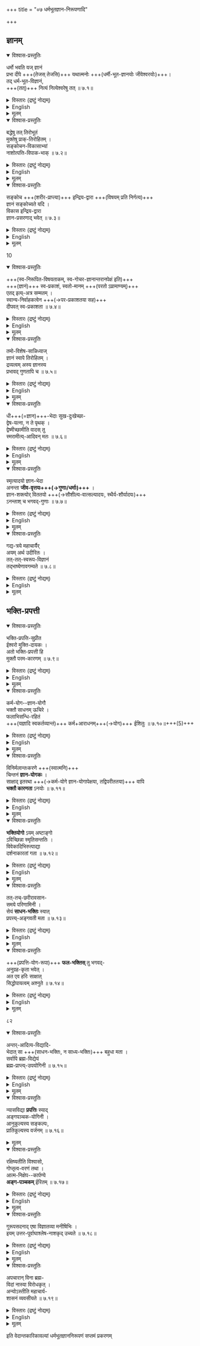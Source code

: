 +++
title = "०७ धर्मभूतज्ञान-निरूपणादि"

+++

## ज्ञानम्
<details open><summary>विश्वास-प्रस्तुतिः</summary>

धर्मो भवति यज् ज्ञानं  
 प्रभा दीपे +++(तेजस् तेजसि)+++ यथात्मनोः +++(धर्मी-भूत-ज्ञानयोः जीवेश्वरयोः)+++।  
तद् धर्म-भूत-विज्ञानं,  
+++(तत्)+++ नित्यं नित्येश्वरेषु तत् ॥ ७.१॥
</details>

<details><summary>विस्तारः (द्रष्टुं नोद्यम्)</summary>

अथ धर्मभूतज्ञानं निरूपयितुम् उपक्रमते - धर्म इति ।  
यथा प्रभा दीपधर्मतया भाति,  
तथा ज्ञानम् अप्य् आत्म-धर्मतया भातीत्य् अर्थः ।  
ज्ञान-स्वरूपस्यात्मनो व्यवच्छेदाय **धर्म** इति विशेषणम् ।  
धर्मी-भवतीति पाठे धर्मो भवतीत्यर्थे,  
“कृभ्वस्तियोगे संपद्यकर्तरि च्विः " इति च्विप्रत्ययः ।  
अभूततद्भावश्चात्र यथावदनवस्थि- तोऽपि शब्दसाधुत्वसंपत्तये यथाकथंचिन्निर्वाह्यः ।  

अत्रायमाशयः -- ज्ञानं द्विविधं धर्मिभूतं धर्मभूतं चेति ।  
तत्राद्यं जीवा ईश्वरश्च ।  
अन्त्यं तेषां गुण-भूतं मति-बुद्ध्य्-अनुभूत्य्-आदि-पद-वाच्यम् ।  
अवभासत्वम् उभयानुगतं +++(नाना-)+++प्रवृत्ति-निमित्तम् ।+++(5)+++  
अर्थ-प्रकाशत्वं तु धर्म-भूत-ज्ञानस्य +++(एव)+++ ।  
ज्ञान-स्वरूपस्यात्मनो ज्ञानम् एव कथं गुणो भवितुम् अर्हतीति विषये  
**दीप-प्रभा**-दृष्टान्तेन समाधानम् उक्तं भवति ।  
यथा तेजो-रूपाया एव दीप-ज्वालायास् तेजो-रूपा प्रभा गुणो भवति तथेति । 

ननु ज्ञानं नामाद्रव्यं द्रव्याश्रितो गुण इति प्रसिद्धिः ।  
तथा सति  
कथम् आत्मनो द्रव्यस्याद्रव्यात्मक-ज्ञान-रूपत्वम् इति चेत्,  
ज्ञानस्य द्रव्यात्मकत्वाद् इति ब्रूमः ।  
आगमोऽपि हि “सत्यं ज्ञानम् अनन्तं ब्रह्म ” इति  
ब्रह्मणो ज्ञान-स्वरूपताम् आह ।  
ननु तत्र ज्ञान-शब्दे अन्तोदात्त-बलाद् अर्श-आद्य्-अचि  
ज्ञानवत्त्वम् एवार्थ इति चेत् ;  
तन् न,  
“ विज्ञानम् आनन्दं ब्रह्म" इति  
श्रुत्य्-अन्तरानुगुण्येनात्रापि बाहुलकाद् अन्तोदात्तताम् आश्रित्य  
ज्ञान-स्व-रूपत्वस्यैव वक्तव्यत्वात् ।  

> नन्व् एवम् अप्य् आगमबलात् ज्ञान-रूप-गुण एव ब्रह्मास्तु ।  
तथा च केवलम् अनुभूतिर् एव ब्रह्म । [[७२]]  
अनुभूतेश्च गुणत्वात्  
तत्र ज्ञानान्तरासंभवः,  
गुणे गुणानङ्गीकारात् ।  
न हि रूपादौ गुणे  
गुणान्तरं रूपाद्य् उपलभामहे 

इति चेत्,  
अत्रेत्थं वक्तव्यम्-  
यदि नैयायिक-पक्ष-पातेनाद्रव्यं गुण इति पक्षम् अवलम्ब्य वितर्क्यते,  
तदा गुणस्याद्रव्यस्य कंचिद् आश्रयम् अन्तरावस्थितिर् अपि न दृष्ट-चरेति  
ज्ञान-रूपस्य ब्रह्मणः कश्चिद् आश्रयो ऽभ्युपगन्तव्यो भवति ।  
यदि “निराधारं निराश्रयम्" इत्य्-आद्य्-आगम-बलाद्  
आश्रयम् अन्तरापि तद्-वर्तत इत्य् अभ्युपगम्यते,  
तर्हि कामम् आगमबलाद् एव तस्य ज्ञान-गुणकत्वम् अप्य् अभ्युपगम्यताम् ।  
अस्ति चायमागमः - " परास्य शक्तिर्विविधैव श्रूयते स्वाभाविकी ज्ञानबलक्रिया च ’” ‘“सोऽकामयत बहु स्यां प्रजायेय " इत्यादिः । 

इदम् अत्रावधेयम् —  

पदार्थ-जातं द्रव्य-गुण-कर्म-सामान्याद्य्-आत्मना विभजतां नैयायिकानां  
यथा गुणा अद्रव्य-भूताः, न तथास्माकं सिद्धान्ते ।  
"यो यद्-आश्रित्य वर्तते, स तस्य गुण" इति गुणगुण्-अलक्षणम् ।+++(5)+++  
स च क्वचिद् द्रव्यं भवति, यथा-दण्डः पुरुषस्य ।  
क्वचिदद्रव्यं भवति, यथा-शुक्लादि रूपं पटस्य ।  

तथा गुण-गुणिनोः संबन्धोऽपि द्विविधः—  
पृथक्-सिद्ध-संबन्धः, अ-पृथक्-सिद्ध-संबन्धश् चेति ।  

तत्र पृथक्-सिद्ध-संबन्ध-स्थले  
मत्वर्थ-प्रत्यययोगाद् एव  
गुणगुणिनोः सामानाधिकरण्य-निर्देशः, यथा - दण्डी पुरुष इति ।  

अ-पृथक्-सिद्ध-संबन्ध-स्थले तु मत्त्वर्थप्रत्ययापेक्षां विनापि  
तयोः सामानाधिकरण्यम्,  
यथा-शुक्लः पटः, ब्राह्मणोऽयम्, पीनोऽयम् इत्यादि ।  
अत्र शुक्ल-रूप--पटयोः देहात्मनोश् चापृथक्-सिद्ध-संबन्धः ।  

प्रकृते च ज्ञान-ब्रह्मणोर् अपृथक्-सिद्ध-संबन्धात्  
" विज्ञानं ब्रह्म ” इति व्यवहार इत्येका गमनिका ।  
तथा ह्याह सूत्र-कारः- 'तद्-गुण-सारत्वात् तद्-व्यपदेशः " इति ।  
स्वयं-प्रकाशत्व-रूप--प्रवृत्ति-निमित्त-पौष्कल्यात्  
तथा व्यवहार  
इत्यन्या गमनिकेति । 

तत्र विशेषान्तरम् आह – नित्यम् इति ।  
तत् ; धर्मभूतं ज्ञानं नित्येषु ईश्वरे च नित्यम्  
उत्पाद-विनाश-रहितम् ।  
आह च श्रुतिर् धर्म-भूतज्ञानस्य नित्यत्वम् ;  
यथा- “न विज्ञातुर् विज्ञातेर् विपरिलोपो विद्यते "  
" न हि द्रष्टुर् दृष्टेर् विपरिलोपो विद्यते " इति ।  
उपबृंहणमपि- 

> "यथा न क्रियते ज्योत्स्ना  
मल-प्रक्षालनान् मणेः ।  
दोष-प्रहाणान् न ज्ञानम्  
आत्मनः क्रियते तथा ॥ " 

इत्यादि । ईश्वरस्य नित्य-सूरीणां च ज्ञानं सदा सर्व-विषयावगाहीत्य् अर्थः । 

१ 
</details>

<details><summary>English</summary>

[[७३]] 

1. Knowledge which is an essential quality of the Atmans (Individual and Supreme) is called Dharmabhuta-jñana (Attributive Knowledge). It is eternal in Nityas (Eternal souls) and Isvara (The Lord). 

</details>

<details><summary>मूलम्</summary>

धर्मो भवति यज्ज्ञानं प्रभा दीपे यथात्मनोः ।  
तद्धर्मभूतविज्ञानं नित्यं नित्येश्वरेषु तत् ॥ ७.१॥

' धर्मीभवति - A. B.
</details>

<details open><summary>विश्वास-प्रस्तुतिः</summary>

बद्धेषु तत् तिरोभूतं  
मुक्तेषु प्राक्-तिरोहितम् ।  
सङ्कोचन-विकासाभ्यां  
नाशोत्पत्ति-विपाक-भाक् ॥ ७.२॥
</details>

<details><summary>विस्तारः (द्रष्टुं नोद्यम्)</summary>

बद्धमुक्तज्ञानयोर्विशेषमाह – बद्धेष्विति । तत् नित्यमपि ज्ञानम् । बद्धेषु कर्मबद्धेषु जीवेषु । तिरोभूतम् आवृतं भवति । अतः स्वतः सर्वविषयावगाह- स्वभावमपि तत् संसृतिदशायां कुण्ठितप्रसरं भवतीत्यर्थः । मुक्तेषु तु प्राक् मुक्तेः प्राक् तिरोभूतम् । मुक्त्यनन्तरं तु नित्येश्वराणामिव सर्वतः प्रसरमित्यर्थः, " परमं साम्यमुपैति ” इति श्रुतेः । संसृतिदशायां संकोचविकासाभ्यां नाशो- त्पादव्यवहार इत्यर्थः । एवं चात्मधर्मभूतज्ञाने संकोचविकासाभ्युपगमात् तस्यैव विकारित्वम्, न त्वात्मन इति तस्याविकारित्वश्रुत्या न विरोधः । 

केवलसंविद् एवात्मेति वादिनां मते तु  
ज्ञानेऽभ्युपगतो विकार  
आत्मन्येव पर्यवस्यंस्  
तस्याविकारित्व-बोधन्या श्रुत्या विरुध्येत ।+++(4)+++  
नित्यस्यापि ज्ञानस्य विकारित्वं तु  
प्रमाण-प्रतिपन्नतया ऽभ्युपगम्यत इति भावः ।  
ज्ञानस्य संकोच एव नाशः,  
विकास एव चोत्पत्तिरिति व्यवहियते । २ 
</details>

<details><summary>English</summary>

2. In respect of those who are under bondage. it (Knowledge) is concealed. In respect of those who are freed from bondage it was formerely concealed. Knowledge is said to be the subject of loss and production, because of its contraction and expansion. 
</details>


<details><summary>मूलम्</summary>

बद्धेषु तत्तिरोभूतं मुक्तेषु प्राक्तिरोहितम् ।  
सङ्कोचनविकासाभ्यां नाशोत्पत्तिविपाकभाक् ॥ ७.२॥
</details>




<details open><summary>विश्वास-प्रस्तुतिः</summary>

सङ्कोच +++(शरीर-प्राप्त्या)+++ इन्द्रिय-द्वारा +++(विषयम् प्रति निर्गत्य)+++  
ज्ञानं सङ्कोच्यते यदि ।  
विकास इन्द्रिय-द्वारा  
ज्ञान-प्रसरणाद् भवेत् ॥ ७.३॥
</details>

<details><summary>विस्तारः (द्रष्टुं नोद्यम्)</summary>

[[७४]] 

ज्ञानाख्यं द्रव्यम्  
इन्द्रिय-द्वारा निर्गत्य  
विषय-संनिधानम् आप्नुवद् विषयावभासं जनयति ।  
यदा इन्द्रिय-द्वारा निर्गमने तत् संकोच्यते  
तदा तस्य संकोचो भवति ।  
यदा तु प्रसरणम् आपद्यते  
तदा विकासो भवतीत्यर्थः । 

३
</details>

<details><summary>English</summary>

3. Contraction of knowledge happens when it becomes shrunk due to the contact with the senses. Its expansion takes place when it becomes expanded due to the contact with the senses. 
</details>

<details><summary>मूलम्</summary>

सङ्कोच इन्द्रियद्वारा ज्ञानं सङ्कोच्यते यदि ।  
विकास इन्द्रियद्वारा ज्ञानप्रसरणाद्भवेत् ॥ ७.३॥
</details>


10 


<details open><summary>विश्वास-प्रस्तुतिः</summary>

+++(स्व-निरूपित-विषयताकम्, स्व-गोचर-ज्ञानान्तरानपेक्षं इति)+++  
+++(ज्ञानं)+++ स्व-प्रकाशं, स्वतो-मानम् +++(परतो ऽप्रामाण्यम्)+++  
एतद् इत्य्-अत्र सम्मतम् ।  
स्वान्य-निर्वाहकत्वेन +++(→पर-प्रकाशतया सह)+++  
दीपवत् स्व-प्रकाशता ॥ ७.४॥
</details>

<details><summary>विस्तारः (द्रष्टुं नोद्यम्)</summary>

एवं ज्ञानस्य नित्यत्वं प्रतिपाद्य  
स्वयं-प्रकाशत्वं, स्वतः प्रामाण्यं च प्रतिपादयति— स्वप्रकाशमिति -  
स्वयं-प्रकाशम् इत्य् अर्थः ।  

'घटम् अहं वेद्मि' इत्य् उपलम्भे ज्ञेय-ज्ञातृ-ज्ञान-रूप--त्रि-पुटी-प्रतिभासः सर्वानुभव-सिद्धः ।  
तत्र **ज्ञेय**-निष्ठ-विषयता-निरूपकं "वेद्मी"ति विद-धात्व्-अर्थ-**ज्ञानम्**  
इति सुप्रसिद्धम् ।  
**ज्ञातृ-ज्ञान**-निष्ठ-विषयता-निरूपकं **ज्ञानं किंरूपम्** इति विवेचनीयम् ।  

उभयोर् मानसाध्यक्ष-विषयत्वात्  
मानसम् अध्यक्षम्+++(=प्रत्यक्षम्)+++ इति नैयायिकाः ।  

ज्ञातुर् आत्मनो ऽहं-प्रत्यय-विषयत्वाद् भानम् ;  
ज्ञानस्य तु प्राकट्य-लिङ्गकेनानुमानेन भानम् इति भाट्टाः ।  
तन्-मतं निरस्यन् स्व-सिद्धान्तम् आह — **स्व-प्रकाशम्** इति ।  

**स्वः** स्वनिष्ठः **प्रकाशो** विषयता यस्येति व्युत्पत्त्या  
**स्व-प्रकाश**-शब्दस्य स्व-निरूपित--विषयताकम् इत्यर्थः फलितः ।  
एवं च ज्ञानं स्व-निरूपित-विषयताकम् इत्युक्ते  
एकम् एव ज्ञानं विषयो विषयि चेति पर्यवसानात्  
स्व-गोचर-ज्ञानान्तरानपेक्षं ज्ञानं  
स्वयम् एव भासत  
इत्य् अर्थः पर्यवसन्नः ।  

ज्ञानं स्वयं-प्रकाशम् अपि  
न सर्वदा सर्वस्य भासते;  
किंतु विषय-प्रकाशन-वेलायां ज्ञातुर् आत्मन एव ।  
कालान्तरीय-पुरुषान्तरीय-ज्ञानं तु  
स्मृत्या, अनुमानेन च ज्ञायत  
इति सिद्धान्तः ।  
एवं च “ यानुभूतिर् अजा ऽमेया ” इतीष्ट-सिद्धि-कार-वचने ऽप्य्  
अजत्वांशे न विप्रतिपत्तिः, ज्ञानस्य नित्यत्वात् ।  
अमेयत्वांशेऽपि विषय-प्रकाशन-वेलायां ज्ञातुः स्वयं-प्रकाशत्वात्  
ज्ञानान्तरामेयेत्य् अर्थकरणे न विप्रतिपत्तिर् इति ज्ञेयम् । 


 

[[७५]] 

एतच् च ज्ञानं **स्वतो मानं** स्वतः प्रमाणम् इत्य्-अत्र सिद्धान्ते संगतम् ।  
अयं भावः - ज्ञानस्य प्रमाण्यं विषयास्तित्वेन व्यवस्थाप्यम् ।  
अप्रामाण्यं च विषय-नास्तित्वेन ।  
तच् च विषयास्तित्वं  
स्वत एव प्रतीयते ।  
'घटोऽस्ति ' इति ज्ञाने  
घटास्तित्व-रूपं प्रामाण्यं  
तेनैव ज्ञानेन प्रतीयते ।  
अतः **स्वतः-प्रमाणम्** इदं ज्ञानम् । 

यत्र तु शुक्तौ रजत-प्रतीतिः,  
तत्रापि रजतास्तित्वम् एव प्रतीयते,  
न पुनस् तन्-नास्तित्वम् ।  
तन्-नास्तित्वं तु बाधकेन ज्ञानेन ।  
अतः सर्वेषां ज्ञानानां प्रामाण्यं स्वतः,  
अप्रामाण्यं तु परत इति ।  
एतद्-अप्रामाण्यम् अपि न धर्म्य्-अंशे, किंतु धर्मांशे ।  
'इदं रजतम् ' इत्य्-अत्र "इदम्"-अंशे न भ्रान्तिः,  
किंतु तत्-प्रकारांशे ।  
प्रकारश् च द्वेधा – स्व-रूप--निरूपकः, निरूपित--स्व-रूप--विशेषकश् चेति ।  
'इदं रजतम् ' इत्य्-अत्राद्यम्,  
'पीतः शङ्खः' इत्यत्रान्त्यम् इति विवेकः ।  

स्वयम् एव स्वस्य प्रकाशकं कथं भवेद् इति शङ्कायां  
दृष्टान्त-प्रदर्शनेन समाधत्ते – स्वान्येति ।  
दीपो यथा स्वान्यद् वस्तु प्रकाशयन् स्वात्मानम् अपि प्रकाशयति  
तथा ज्ञानम् अपि स्वेतरत् गृह्णत्  
स्वात्मानम् अपि गृह्णातीत्य् अर्थः ।  
यदाहुः--  

> “ ग्राह्यत्वं ग्राहकत्वं च  
द्वे शक्ते तेजसो यथा " 

इति । 

४ 
</details>

<details><summary>English</summary>

4. In this system, it (knowledge) is held as self- luminous and self-valid. Its self-luminosity is due to the fact that it reveals itself as well as other objects just as the light. 
</details>


<details><summary>मूलम्</summary>

स्वप्रकाशं स्वतो मानमेतदित्यत्र सम्मतम् ।  
स्वान्यनिर्वाहकत्वेन दीपवत्स्वप्रकाशता ॥ ७.४॥
</details>

<details open><summary>विश्वास-प्रस्तुतिः</summary>

तमो-विशेष-सान्निध्याज्  
ज्ञानं स्वापे तिरोहितम् ।  
द्रव्यत्वम् अस्य ज्ञानस्य  
प्रभावद् गुणतापि च ॥ ७.५॥
</details>

<details><summary>विस्तारः (द्रष्टुं नोद्यम्)</summary>

यदि ज्ञानं नित्यं स्वयंप्रकाशं च  
तदा तस्य सदातनत्वात् सर्वदापि भासेत ;  
कुतः स्वापादौ न भासत इत्याशङ्कायामाह — तमोविशेषेति ।  
अतिशयित-तमो-गुणेनावरणात्  
स्वापादौ न प्रकाशते ।  
तमोऽपगमे च भासत इत्यर्थः ।  

एतच्च स्वापे ज्ञानं न भासत इति सिद्धान्त-पक्षम् अङ्गीकृत्य केचित्तु -  
"तदाप्य् आन्तर-वस्त्व्-अवगहि स्फुरणम् अस्त्य् एव ।  
बहिर्विषयावगाहि ज्ञानं परं नास्ती"ति वदन्ति ।  
संकोच-विकास-रूप-विकार-भागित्वात् सिद्धं ज्ञान-द्रव्यत्वं  
धर्म-भूतत्वेऽपि न विहन्यत इत्याह- द्रव्यत्वमिति ।

[[७६]] 

न हि परेषाम् इवास्माकं मते गुणत्वं द्रव्यत्व-विरोधि,  
मणि--द्यु-मण्य्+++(=सूर्य)+++-आदि-प्रभायाम्  
उभयोर् अपि दृष्टत्वात् ।  

> नन्व् एवं परस्पर-व्यधिकरणयोः धर्मयोर्  
एकत्र समावेशात् सांकर्य-प्रसङ्गः ।  
द्रव्यत्वं विहाय गुणत्वं रूपादौ,  
गुणत्वं विहाय द्रव्यत्वं घटादौ ।  
उभयोर् धर्म-भूत-ज्ञाने समावेशाद् 

इति चेत्, 

नैवम् । सांकर्यं हि जातित्वे बाधकम् इति परेषां मतम् ।  
न वयं जातिम् एवाभ्युपगच्छाम इति । 

५ 
</details>

<details><summary>English</summary>

5. During sleep, knowledge (of men) is eclipsed by the vicinity of Tamas. Knowledge is considered as both a substance and quality like the rays (of the sun). 
</details>

<details><summary>मूलम्</summary>

तमोविशेषसान्निध्याज्ज्ञानं स्वापे तिरोहितम् ।  
द्रव्यत्वमस्य ज्ञानस्य प्रभावद्गुणतापि च ॥ ७.५॥
</details>

<details open><summary>विश्वास-प्रस्तुतिः</summary>

धी+++(=ज्ञान)+++-भेदाः सुख-दुःखेच्छा-  
द्वेष-यत्ना, न ते पृथक् ।  
द्वेष्मीच्छामीति वादस् तु  
स्मरामीत्य्-आदिवन् मतः ॥ ७.६॥
</details>

<details><summary>विस्तारः (द्रष्टुं नोद्यम्)</summary>

पराभिमतानां सुखदुःखेच्छादीनां पार्थक्यम् आशङ्क्य समाधत्ते -धीभेदा इति ।  
एवं च न तेषां पृथक् पदार्थ-गणनावसर इति भावः ।  
यदि सुखादयो धीभेदाः,  
तदा कथं द्वेष्मीत्य् अनुभव इत्यत्राह - द्वेष्मीति ।  
यथा स्मृतेः धीरूपत्वेऽपि  
स्मरामीत्य् अनुभवो लोक-सिद्धः,  
तथा प्रकृतेऽपीति भावः । 

६ 

</details>

<details><summary>English</summary>

6. Happiness, sorrow, desire, enmity, effort etc., are only the various manifestations of knowledge and not different from it. The usage as 'I hate, I desire ' etc., must be considered like 'I recollect' etc. 
</details>

<details><summary>मूलम्</summary>

धीभेदाः सुखदुःखेच्छाद्वेषयत्ना न ते पृथक् ।  
द्वेष्मीच्छामीति वादस्तु स्मरामीत्यादिवन्मतः ॥ ७.६॥
</details>


<details open><summary>विश्वास-प्रस्तुतिः</summary>

स्मृत्यादयो ज्ञान-भेदा  
अनन्ता **जीव-वृत्तयः+++(→गुणाः/धर्माः)+++** ।  
ज्ञान-शक्त्योर् विततयो +++(→सौशील्य-वात्सल्यादयः, स्थैर्य-शौर्यादयः)+++  
ऽनन्ताश् च भगवद्-गुणाः ॥ ७.७॥
</details>

<details><summary>विस्तारः (द्रष्टुं नोद्यम्)</summary>

ते च धीभेदा अनन्ता इत्याह- स्मृत्यादय इति ।  
व्यवसाय-मोह-रत्य्-आदय आदिपदार्थः ।  
एते च जीव-धर्माः ।  
अथेश्वर-धर्मान् आह - ज्ञानेति ।  
ज्ञान-विततयः सौशील्य-वात्सल्यादयः ।  
शक्ति-विततयः स्थैर्य-शौर्यादय इति विवेकः । 

19 

[[७७]] 

</details>

<details><summary>English</summary>

7. Recollection and other manifestations of the knowledge resting on jiva are endless. The numerous qualities of the Lord are the different forms of His knowledge and power. 
</details>

<details><summary>मूलम्</summary>

स्मृत्यादयो ज्ञानभेदा अनन्ता जीववृत्तयः ।  
ज्ञानशक्त्योर्विततयोऽनन्ताश्च भगवद्गुणाः ॥ ७.७॥
</details>

<details open><summary>विश्वास-प्रस्तुतिः</summary>

गद्य-त्रये महाचार्यैर्  
अयम् अर्थ उदीरितः ।  
तत्-तत्-स्वरूप-विज्ञानं  
तद्भाष्येणावगम्यते ॥ ७.८॥
</details>

<details><summary>विस्तारः (द्रष्टुं नोद्यम्)</summary>

धीविततिभूतानाममीषां विस्तरजिज्ञासून् प्रत्याह -गद्यत्रयेति ।  
पृथुगद्य- श्रीरङ्गगद्यवैकुण्ठगद्याख्यगद्यत्रयग्रन्थ इत्यर्थः ।  
महाचार्यैः, श्रीवैष्णव संप्रदाय-कुलगुरुभिर् भगवद्रामानुजमुनिभिः ।  
अयमर्थः - ज्ञानशक्तिविततिभूता भगवद्गुणा इति विषयः ।  
**उदीरितः**, विस्पष्टं प्रपञ्चितः ।  
तत्तत्स्वरूपेति ; सौशील्य- वात्सल्यादिगुणस्वरूपेत्यर्थः ।  
तद्भाष्येण ; गद्यत्रयभाष्येण श्रीवेदान्तदेशिक- विरचितेन रहस्यरक्षाख्येन ।  
महतो मन्दैः सह नीरन्ध्रेण संश्लेषः सौशील्यम् ।  
स्वरक्षणीयतया ऽभिमतेषु दोषतिरस्कारिणी प्रीतिर् वात्सल्यम् इत्यादि-रीत्येति भावः । 

</details>

<details><summary>English</summary>

8. The facts mentioned above have been dis- closed by the Great Acarya (Sri Rāmānuja) in his Gadyatraya. A clear understanding of the character- istics of these qualities is gained from the com- mentary thereon. 

</details>

<details><summary>मूलम्</summary>

गद्यत्रये महाचार्यैरयमर्थ उदीरितः ।  
तत्तत्स्वरूपविज्ञानं तद्भाष्येणावगम्यते ॥ ७.८॥
</details>


## भक्ति-प्रपत्ती
<details open><summary>विश्वास-प्रस्तुतिः</summary>

भक्ति-प्रपत्ति-सुप्रीत  
ईश्वरो मुक्ति-दायकः ।  
अतो भक्ति-प्रपत्ती हि  
मुक्तौ परम-कारणम् ॥ ७.९॥
</details>

<details><summary>विस्तारः (द्रष्टुं नोद्यम्)</summary>

अथ मोक्षकारणमाह- भक्तीति । “स्नेहपूर्वमनुध्यानं भक्तिरित्यभि- धीयते " इत्यादिलक्षिता महनीयविषये निरतिशयप्रीतिरूपा भक्तिरत्र विवक्षिता । प्रपत्तिः, शरणागतिः; 

“ अनन्यसाध्ये स्वाभीष्टे महाविश्वासपूर्वकम् । 

तदेकोपायता याच्या प्रपत्तिः शरणागतिः ॥” 

७८ 

इत्यादिलक्षणलक्षिता । एते भक्तिप्रपत्ती एव मोक्षसाधिके, नान्यत्किचिदित्याहा- हिर्बुध्नियसंहितायां भगवान्, 

८८ 

'भक्त्या परमया वापि प्रपत्त्या वा महामते । 

प्राप्योऽहं नान्यथा प्राप्यो मम कैंकर्यलिप्सुभिः ॥ ” 

इति । तदाह सुप्रीत ईश्वरो मुक्तिदायक इति । अनेन भक्तिप्रपत्त्योरपि व्याज- मात्रत्वमेव । सुप्रसन्नो भगवानेक एवं मोक्षसाधनमिति परमसिद्धान्ततत्त्वमुक्तं भवति । मुक्तौ परमकारणमिति ; भगवत्प्रसादजननद्वारा मुख्यकारणमित्यर्थः । एतेन तत्त्वमस्यादिमहावाक्यार्थज्ञानमेव मोक्षसाधनमिति परेषां मतं न सम्यगि- त्युक्तं भवति । तादृशवाक्यार्थज्ञाने सत्यपि मोक्षादृष्टेः श्रवणमननादिभिर्निर्धूत- द्वैतवासनस्य शास्त्रजन्यः साक्षात्कारस्तथेत्यपि न सम्यक् । अन्योन्याश्रय- बाधादिदुष्टत्वात् । 

९ 
</details>

<details><summary>English</summary>

9. The Lord grants final liberation (to men), when He is well pleased by the means of Bhakti (Unin- terrupted meditation with love) or Prapatti (Uncondi- tional Self-Surrender). Therefore Bhakti and Prapatti alone are the principal means for the attainment of Mukti. 

</details>

<details><summary>मूलम्</summary>

भक्तिप्रपत्तिसुप्रीत ईश्वरो मुक्तिदायकः ।  
अतो भक्तिप्रपत्ती हि मुक्तौ परमकारणम् ॥ ७.९॥

1 भक्ति. C
</details>




<details open><summary>विश्वास-प्रस्तुतिः</summary>

कर्म-योग--ज्ञान-योगौ  
भक्तौ साधनम् ऊचिरे ।  
फलाभिसन्धि-रहितं  
+++(यज्ञादि स्वकर्तव्यान्तं)+++ कर्म+आराधनम्+++(→योग)+++ ईशितुः ॥ ७.१०॥+++(5)+++
</details>

<details><summary>विस्तारः (द्रष्टुं नोद्यम्)</summary>

तर्हि कर्मयोगज्ञानयोगयोर्भगवदुपदिष्टयोः क उपयोग इत्याकाङ्क्षायाम् आह कर्मेति ।  
कर्मयोगज्ञानयोगयोर्भक्तियोगाङ्गत्वेन तत्र कीर्तनमित्यर्थः ।  
तदुक्तं यामुनाचार्यैः, 

> " मध्यमे भगवत्तत्त्व-  
याथात्म्यावाप्तिसिद्धये ।  
ज्ञानकर्माभिनिर्वर्त्यो  
भक्ति-योगः प्रकीर्तितः ॥ ” 

इति ।  
कर्मयोगलक्षणमाह- फलेति ।  
फल-कामना-रहितम् **ईशितुर्** ईश्वरस्य परम-पुरुषस्याराधनं **कर्म**  
कर्मयोग इत्युच्यत इत्यर्थः ।  

[[७९]] 

तत्स्वरूपं च निगमितं
गीतार्थसंग्रहरक्षायां वेदान्तदेशिकैः,  

> “स्वकीयेनात्मना कर्त्रा, स्वकीयैश्चोपकरणैः,  
स्वाराधनैकप्रयोजनाय  
परमपुरुषः सर्वशेषी सर्वेश्वरः  
स्वयम् एव स्वकर्माणि कारयति " 

इति ।  
" कर्मयोगस् तपस्-तीर्थ-दान-यज्ञादि-सेवनम् ” इति च श्रीयामुनाचार्येण तन्-निदर्शितम् । 

१०
</details>

<details><summary>English</summary>

10. Karma-yoga and Jñāna-yoga are said to be the means of Bhakti-yoga. The ritual worship of the Lord without any regard for its fruits is called Karma- yoga. 
</details>


<details><summary>मूलम्</summary>

कर्मयोगज्ञानयोगौ भक्तौ साधनमूचिरे ।  
फलाभिसन्धिरहितं कर्माराधनमीशितुः ॥ ७.१०॥
</details>


<details open><summary>विश्वास-प्रस्तुतिः</summary>

विनिर्मलान्तःकरणे +++(स्वात्मनि)+++  
चिन्तनं **ज्ञान-योगकः** ।  
साक्षाद् इतरथा +++(→कर्म-योगे ज्ञान-योगापेक्षया, तद्विपरीततया)+++ वापि  
**भक्तौ कारणता** ऽनयोः ॥ ७.११॥
</details>

<details><summary>विस्तारः (द्रष्टुं नोद्यम्)</summary>

ज्ञान-योगं लक्षयति-विनिर्मलेति ।  
कर्म-योग-परिशीलनेन  
**विमले अन्तः-करणे** परिशुद्ध-स्वात्म-स्वरूपस्य यच् चिन्तनं  
स ज्ञानयोग इत्यर्थः ।  
तद् उक्तं यामुनाचार्यैः,  

> “ज्ञानयोगो जित-स्वान्तैः  
परिशुद्धात्मनि स्थितिः” 

इति ।  
एवं च ज्ञान-योगो नाम  
परिशुद्ध-जीवात्मोपासनम् इति स्थितम् ।  

कर्म-ज्ञान-योगयोर् भक्ति-योगे इति-कर्तव्यतामाह--साक्षादिति । 
**अनयोः** ; कर्म-ज्ञान-योगयोः ।  
**साक्षात्** ; इतराव्यवधानेन,  
कर्म-योगस्य ज्ञान-योगाव्यवधानेनेत्यर्थः ।  
इतरथा वा व्यवधानेन वा  
ज्ञान-योग-व्यवधानेन वा  
ज्ञान-योगस्य तु योगान्तराव्यवधानेन भक्तियोगे कारणत्वम्  
इत्य् अर्थः ।  

अयम् अत्राशयः -  
भक्तियोगात् पूर्वम् आत्मावलोकनम् अपेक्षितम् ।  
तच् च कर्म-योगस्यात्म-तत्त्व--ज्ञान-पूर्वकत्वात् तत्रात्मतत्त्व-ज्ञान--पौष्कल्य-तारतम्येन  
मध्ये ज्ञान-योग-व्यवधानम् अन्तरापि क्वचिद् भवति ।  
क्वचित् तु ज्ञान-योग-द्वारेति । 

</details>

<details><summary>English</summary>

11. The meditation (on the Self) with a stainless mind is called Jñana-yoga. These two Yogas directly or indirectly are the means of Bhakti-yoga. 

</details>


<details><summary>मूलम्</summary>

विनिर्मलान्तःकरणे चिन्तनं ज्ञानयोगकः ।  
साक्षादितरथा वापि भक्तौ कारणतानयोः ॥ ७.११॥
</details>


<details open><summary>विश्वास-प्रस्तुतिः</summary>

**भक्तियोगो** ऽयम् अष्टाङ्गो  
ऽविच्छिन्ना स्मृतिसन्ततिः ।  
विवेकादिभिरुत्पाद्या  
दर्शनाकारतां गता ॥ ७.१२॥
</details>

<details><summary>विस्तारः (द्रष्टुं नोद्यम्)</summary>

[[८०]] 

अनन्तरं भक्तियोगं लक्षयति--भक्तियोग इति ।  
अष्टाङ्गः, यमनियमाद्य्-अष्टाङ्गयुक्तः ।  
तैल-धारावद् अविच्छिन्न-प्रसरा  
विवेक-विमोकाभ्यास-क्रिया-कल्याणानवसादानुद्धर्ष-रूप-  
सहकारि-कलापात् परिपोष्य  
दर्शन-समानाकारतां प्रापिता  
स्मृति-संततिर् एव भक्ति-योग इत्यर्थः ।  
वस्तुनः संततम् अव्यग्र-मनसा चिन्तने  
तद् एव वस्तु प्रत्यक्ष-दृष्टम् इव भवतीत्य् अनुभवसिद्धम् । 

१२ 
</details>

<details><summary>English</summary>

12. The uninterrupted stream of meditation (on the Lord) which is practised with its eight-fold auxi- liaries and developed by the application of Viveka and other disciplines so as to reach the state on a par with direct intuition, is called Bhakti-yoga. 
</details>


<details><summary>मूलम्</summary>

भक्तियोगोऽयमष्टाङ्गोऽविच्छिन्ना स्मृतिसन्ततिः ।  
विवेकादिभिरुत्पाद्या दर्शनाकारतां गता ॥ ७.१२॥
</details>

<details open><summary>विश्वास-प्रस्तुतिः</summary>

तत्-तच्-छरीरावसान-  
समये परिणामिनी ।  
सेयं **साधन-भक्तिः** स्यात्  
प्रपत्त्य्-अङ्गवती मता ॥ ७.१३॥
</details>

<details><summary>विस्तारः (द्रष्टुं नोद्यम्)</summary>

स च भक्तियोगः तत्तच्छरीरावसानसमय एव परिपाकावस्थाम् उपेत्य साधकस्य संसिद्धा भवति । अतः सः शरीरावसानपर्यन्तमनुष्ठेयः । तथा च श्रुतिः ; 

> " स खल्वेवं वर्तयन् यावद् आयुषं  
> ब्रह्म-लोकम् अभिसंपद्यते  
> न च पुनरावर्तते  
> न च पुनरावर्तते " 

इति,  
" प्रायणान्तम् ओंकारम् अभिध्यायीत" इति च ।  
सूत्रकारोऽपि "आ प्रायणात् तत्रापि हि दृष्टम्" इत्याह ।  
इयं पूर्वम् उपवर्णिता साधन-भक्तिर् इत्य् उच्यते ।  
सा च प्रपत्यङ्गवती भवति ।  
भक्ति-योग-विनिष्पत्तये भगवन्तम् उद्दिश्य प्रपत्तिस् तद्-अङ्गतया कर्तव्या ।  
तेन च प्रसन्नो भगवान्  
प्रत्यूहान् निरस्य  
भक्तियोगं यथावत्परिपूर्णं करोति ।  
तद् आह भगवान् - 

" 

> """दैवी ह्येषा गुणमयी  
मम माया दुरत्यया । 
मामेव ये प्रपद्यन्ते  
मायामेतां तरन्ति ते ॥ " 

इति । एवं च प्रपत्तिर् द्विधा–  
अङ्गप्रपत्तिः, अङ्गिप्रपत्तिश्चेति ।  
भक्ति-योगाङ्गतयानुष्ठिता अङ्गप्रपत्तिः,  
भक्तियोगानधिकारिभिः स्व-तन्त्रतया ऽनुष्ठिता अङ्गि-प्रपत्तिर् इति विवेकः ।  

 

[[८१]] 

तथा च अङ्गतया वा अङ्गितया वा यथाकथंचिद्भगवन्तं प्रपद्यैव मोक्षः प्राप्यः,  
नान्यथेत्युक्तं भवति ।  
तथाचाह वेदान्ततत्त्वासार-वर्षुको वेदान्त-देशिकः,  
“प्रपन्नाद् अन्येषां न दिशति मुकुन्दो निजपदम् ” इति । १३ 

</details>

<details><summary>English</summary>


13. This Yoga will grow ripe at the end of the material body. This is called Sadhanabhakti (Bhakti as the means). It requires Prapatti (Self -Surrender) as its auxiliary. 
</details>

<details><summary>मूलम्</summary>

तत्तच्छरीरावसानसमये परिणामिनी ।  
सेयं साधनभक्तिः स्यात्प्रपत्त्यङ्गवती मता ॥ ७.१३॥
</details>

<details open><summary>विश्वास-प्रस्तुतिः</summary>

+++(प्रपत्ति-योग-रूपा)+++ **फल-भक्तिस्** तु भगवद्-  
अनुग्रह-कृता भवेत् ।  
अत एव हरिः साक्षात्  
सिद्धोपायत्वम् अश्नुते ॥ ७.१४॥
</details>

<details><summary>विस्तारः (द्रष्टुं नोद्यम्)</summary>

एवं भक्तियोग-रूपां साधन-भक्तिम् उपपाद्य  
प्रपत्ति-योग-रूपां साध्य-भक्तिम्+++(=साध्या मुक्तावस्थास्था भक्तिर् यया सा)+++ आह-  फलभक्तिस्त्विति । भगवद्-अनुग्रहेति ; 

> " नायमात्मा प्रवचनेन लभ्यो  
न मेधया न बहुना श्रुतेन ।  
यम् एवैष वृणुते, तेन लभ्यस्  
तस्यैष आत्मा विवृणुते तनूं स्वाम् ॥” 
> 
> “ जायमानं हि पुरुषं  
यं पश्येन् मधुसूदनः । 
सात्त्विकः स तु विज्ञेयः  
स वै मोक्षार्थ-चिन्तकः ॥ " 

इत्यादि-श्रुति-स्मृतिभिः  
यस्मिन् भगवद्-अनुग्रहो भवति,  
स एव साध्य-भक्तौ प्रवर्तते नान्य इत्यर्थः ।  
अनेन प्रपन्नेषु भगवद्-अनुग्रह-पौष्कल्यम् उक्तं भवति ।  
साध्य-भक्तेः प्राशस्त्यम् अप्य् अन्यत्रोपवर्णितम्,  

> " साध्य-भक्तिस् तु सा हन्त्री  
प्रारब्धस्यापि भूयसी " 

इति । अत एव ; प्रपन्नानाम् अनन्य-गतिकतया भगवत्-कृपैकावलम्बितयैव ।  
**हरिः साक्षात्** अ-व्यवधानेन **सिद्धोपायो** भवति ।  
एतद् उक्तं भवति ।  
उपायो द्विविधः— साध्योपायः, सिद्धोपायश् चेति ।  
भक्ति-प्रपत्ती साध्योपायौ ।  
भगवान् सिद्धोपायः ।  
भक्तिप्रपत्ती तु तत्-प्रसादनैक-पर्यवसायिन्याव् इति । 

१४ 
</details>

<details><summary>English</summary>

14. But Phalabhakti (Bhakti as the effect) takes place only by the grace of the Lord. Hence, Hari occupies the place of the direct and self-accomplished means. 
</details>


<details><summary>मूलम्</summary>

फलभक्तिस्तु भगवदनुग्रहकृता भवेत् ।  
अत एव हरिः साक्षात्सिद्धोपायत्वमश्नुते ॥ ७.१४॥
</details>



८२ 

<details open><summary>विश्वास-प्रस्तुतिः</summary>

अन्तर्-आदित्य-विद्यादि-  
भेदात् सा +++(साधन-भक्तिः, न साध्य-भक्तिः)+++ बहुधा मता ।  
सर्वापि ब्रह्म-विद्येयं  
ब्रह्म-प्राप्त्य्-उपयोगिनी ॥ ७.१५॥
</details>

<details><summary>विस्तारः (द्रष्टुं नोद्यम्)</summary>

भक्तियोगप्रसङ्गात् तत्संगत ब्रह्मविद्या भेदानाह— अन्तरादित्येति । आदि- पदात् दहरभूमन्यासविद्यादयो गृह्यन्ते । ताश्च विद्यास्त्रयस्त्रिंशदिति प्रायोवादः । वासुदेवादिव्यूहोपासनान्यपि गृह्यन्ते । तदाह- बहुधेति । सर्वापीयं ब्रह्मविद्या ब्रह्मप्राप्तावुपकरोति । अनेन न्यासविद्याया ब्रह्मविद्यात्वे संदिहानान् परान् प्रति तस्या विद्यान्तरसाम्यं प्रदर्शितं भवति । यदाहुः, 

'यद्वा शब्दादिभेदादिति तु कथयता सूत्रकारेण सम्यड् 

न्यासोपासे विभक्ते यजनहवनवच्छब्द भेदादभाक्तात् । आख्यारूपादिभेदः श्रुत इतरसमः किंच भिन्नोऽधिकारः 

शीघ्रप्रात्यादिभिः स्याज्जगुरिति च मधूपासनादौ व्यवस्थाम् ॥” 

इति ।

</details>

<details><summary>English</summary>

15. It is considered to be of various kinds due to the division as Antarādityavidya and so on. All these Brahmavidyas are helpful in attaining the Brahman. 

</details>

<details><summary>मूलम्</summary>

अन्तरादित्यविद्यादिभेदात्सा बहुधा मता ।  
सर्वापि ब्रह्मविद्येयं ब्रह्मप्राप्त्युपयोगिनी ॥ ७.१५॥
</details>


<details open><summary>विश्वास-प्रस्तुतिः</summary>

न्यासविद्या **प्रपत्तिः** स्याद्  
अङ्गपञ्चक-योगिनी ।  
आनुकूल्यस्य सङ्कल्पः,  
प्रातिकूल्यस्य वर्जनम् ॥ ७.१६॥
</details>

<details><summary>मूलम्</summary>

न्यासविद्या प्रपत्तिः स्यादङ्गपञ्चकयोगिनी ।  
आनुकूल्यस्य सङ्कल्पः प्रातिकूल्यस्य वर्जनम् ॥ ७.१६॥
</details>

<details open><summary>विश्वास-प्रस्तुतिः</summary>

रक्षिष्यतीति विश्वासो,  
गोप्तृत्व-वरणं तथा ।  
आत्म-निक्षेप--कार्पण्ये  
**अङ्ग-पञ्चकम्** ईरितम् ॥ ७.१७॥
</details>

<details><summary>विस्तारः (द्रष्टुं नोद्यम्)</summary>

एवं सामान्यतो ब्रह्मविद्या उपवर्ण्य  
न्यासविद्यायां विशेषमाह- न्यास-विद्येति ।  
प्रपत्तिरेव न्यास इत्युच्यते ।  
" तस्मान् न्यासम् एषां तपसाम् अतिरिक्तम् आहुः " इत्यादिश्रुतौ  
न्यासपदेन प्रपत्तिरेवोच्यते ।  
उपासना यथा चाष्टाङ्गो योगः,  
तथा न्यासः पञ्चाङ्गो योग इत्युच्यते ।  
तानि च पञ्चाङ्गानि लक्ष्मीतन्त्रोदितान्य् आह— आनुकूल्यस्येति ।  

 

८३ 

आनुकूल्यसंकल्पः, प्रातिकूल्यवर्जनम्, महा-विश्वासः, गोप्तृत्ववरणम्, कार्पण्यमिति पञ्चाङ्गानि । आत्मनिक्षेपोऽङ्गी ।  
एवं चाङ्गिना सह न्यासः षोढा परिगण्यते ।  
यथा ध्यानेनाङ्गिना सहाष्टाङ्गो योग इति परिगणनम् ।  
आनुकूल्यसंकल्पादीनां स्वरूपमुक्तं लक्ष्मीतन्त्रे- 

> “ **आनुकूल्यम्** इति प्रोक्तं  
सर्वभूतानुकूलता । 
तथैव **प्रातिकूल्यं** च  
भूतेषु परिवर्जयेत् ॥  
> 
> त्यागो गर्वस्य कार्पण्यं  
श्रुत-शीलादि-जन्मनः ।  

अङ्गसामग्र्य्-असंपत्तेर्  
अशक्तेरपि कर्मणाम् ॥  
> 
> अधिकारस्य चासिद्धेर्  
देश-काल-गुण-क्षयात् ।  
उपाया नैव सिध्यन्ति  
ह्यपाय-बहुलास् तथा ॥  
इति या गर्वहानिस् तद्  
दैन्यं कार्पण्यम् उच्यते ।  
शक्तेः सूपसदत्वाच् च  
कृपा-योगाच् च शाश्वतात्।  
ईशेशितव्य-संबन्धाद्  
अनिदंप्रथमाद् अपि ।  
**रक्षिष्यत्य्** अनुकूलान् न  
इति या सुदृढा मतिः ॥  
स **विश्वासो** भवेच् छक्र  
सर्वदुष्कृत-नाशनः ।  
> 
> करुणावान् अपि व्यक्तं  
शक्तः स्वाम्यपि देहिनाम् ॥  
अप्रार्थितो न गोपायेद्  
इति तत्प्रार्थना मतिः ।  
गोपायिता भवेत्येवं  
**गोप्तृत्ववरणं** स्मृतम् ॥  
तेन संरक्ष्यमाणस्य  
फले स्वाम्य्-अवियुक्तता ।  
केशवार्पण-पर्यन्ता  
ह्यात्मनिक्षेप उच्यते ॥  
निक्षेपापर-पर्यायो  
न्यासः पञ्चाङ्गसंयुतः ।  
संन्यासस् त्याग इत्युक्तः  
शरणागतिर् इत्यपि ॥ " 

इति । 

१६, १७ 

</details>

<details><summary>English</summary>

16 & 17. Nyāsavidyā is the Prapatti (Self-surren- der to God) which has five-fold auxiliaries-namely -determination to be always agreeable to the Lord and His devotees, abstaining from hostility towards them, faith as 'He will surely save me', seeking Him [[८४]] as the saviour, surrendering one's self to Him, and helplessness. 
</details>


<details><summary>मूलम्</summary>

रक्षिष्यतीति विश्वासो गोप्तृत्ववरणं तथा ।  
आत्मनिक्षेपकार्पण्ये अङ्गपञ्चकमीरितम् ॥ ७.१७॥
</details>


<details open><summary>विश्वास-प्रस्तुतिः</summary>

गुरूपसदनाद् एषा विज्ञातव्या मनीषिभिः ।  
इयम् उत्तर-पूर्वाघाश्लेष-नाशकृद् उच्यते ॥ ७.१८॥
</details>

<details><summary>विस्तारः (द्रष्टुं नोद्यम्)</summary>

न्यासविद्यास्वरूपं तन्महिमा तदधिकार इत्यादिकं सर्वे गुरुमुखादवगन्तव्यमित्याह – गुरूपसदनादिति ।  
मनीषिभिरित्यनेन सारासारविवेकज्ञानानामेवात्र प्रवृत्तिः संभवति, नान्येषां कौतस्कुतानामिति व्यञ्जितम् ।  
भक्तियोगादस्य न्यासस्य वैशिष्ट्यमाह — इयमिति । उत्तराघाश्लेषः पूर्वाघनाशश्च न्यासमहिम्ना संभवतीत्यर्थः । तत्र भक्तियोगनिष्ठस्य प्रारब्धेतरपूर्वाधमेव नश्येत् । प्रारब्धं तु भोगैकप्रणाश्यम् । प्रपन्नविषये तु प्रारब्धमपि यथाभिलषितं सद्य एव प्रणश्यतीति विशेषः । तथोक्तम्— 

“ साधनं भगवत्प्राप्तौ स एवेति स्थिरा मतिः । साध्यभक्तिस्तथा सैव प्रपत्तिरिति गीयते ॥ उपायो भक्तिरेवेति तत्प्राप्तौ या तु सा मतिः । उपायभक्तिरेतस्याः पूर्वोक्तैव गरीयसी ॥ उपायभक्तिः प्रारब्धव्यतिरिक्ताघनाशनी । 

साध्यभक्तिस्तु सा हन्त्री प्रारब्धस्यापि भूयसी । ” 

इति ।

१८ 

</details>

<details><summary>English</summary>

18. Men of intellect should know fully about this, by sitting at the feet of the teacher. It is said that this (Prapatti) will effect the non-connection with future sins and the destruction of past sins. 

</details>

<details><summary>मूलम्</summary>

गुरूपसदनादेषा विज्ञातव्या मनीषिभिः ।  
इयमुत्तरपूर्वाघाश्लेषनाशकृदुच्यते ॥ ७.१८॥
</details>




<details open><summary>विश्वास-प्रस्तुतिः</summary>

अपचारान् विना ब्रह्म-  
विदां नास्या विरोधकृत् ।  
अन्योऽस्तीति महाचार्य-  
शासनं व्यवसीयते ॥ ७.१९॥
</details>

<details><summary>विस्तारः (द्रष्टुं नोद्यम्)</summary>

[[८५]] 

प्रपन्नस्य मुक्तिप्राप्तौ न कोऽपि विघातको विना ब्रह्मविदपचारमित्याह- अपचारान्विनेति । ब्रह्मविदां भागवतानामपचारान् विना अस्याः प्रपत्तेः फलजनने न कोऽपि विरोधकृदिति महतामाचार्याणां शासनं निश्चीयते । १९ 

</details>

<details><summary>English</summary>

19. Except the offence to Brahmavedins (knowers of Brahman) there is nothing which can resist the Prapatti from functioning. This is the decision contained in the teaching of great Acaryas. 
</details>


<details><summary>मूलम्</summary>

अपचारान्विना ब्रह्मविदां नास्या विरोधकृत् ।  
अन्योऽस्तीति महाचार्यशासनं व्यवसीयते ॥ ७.१९॥
</details>

 



इति वेदान्तकारिकावल्यां धर्मभूतज्ञाननिरूपणं सप्तमं प्रकरणम् 
